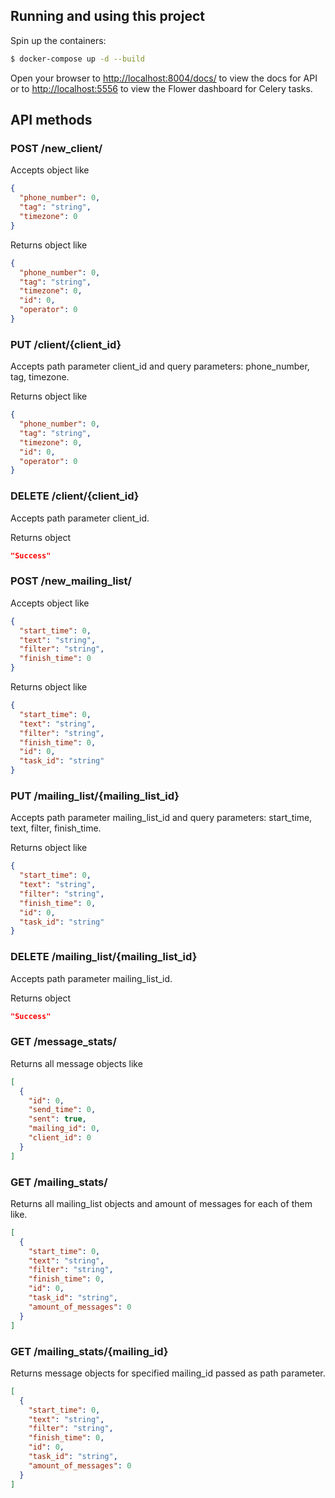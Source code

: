 ## Running and using this project

Spin up the containers:

```sh
$ docker-compose up -d --build
```

Open your browser to [http://localhost:8004/docs/](http://localhost:8004/docs/) to view the docs for API or to [http://localhost:5556](http://localhost:5556) to view the Flower dashboard for Celery tasks.

## API methods

### POST /new_client/

Accepts object like

```json
{
  "phone_number": 0,
  "tag": "string",
  "timezone": 0
}
```

Returns object like

```json
{
  "phone_number": 0,
  "tag": "string",
  "timezone": 0,
  "id": 0,
  "operator": 0
}
```

### PUT /client/{client_id}

Accepts path parameter client_id and query parameters: phone_number, tag, timezone.

Returns object like

```json
{
  "phone_number": 0,
  "tag": "string",
  "timezone": 0,
  "id": 0,
  "operator": 0
}
```

### DELETE /client/{client_id}

Accepts path parameter client_id.

Returns object

```json
"Success"
```

### POST /new_mailing_list/

Accepts object like

```json
{
  "start_time": 0,
  "text": "string",
  "filter": "string",
  "finish_time": 0
}
```

Returns object like

```json
{
  "start_time": 0,
  "text": "string",
  "filter": "string",
  "finish_time": 0,
  "id": 0,
  "task_id": "string"
}
```

### PUT /mailing_list/{mailing_list_id}

Accepts path parameter mailing_list_id and query parameters: start_time, text, filter, finish_time.

Returns object like

```json
{
  "start_time": 0,
  "text": "string",
  "filter": "string",
  "finish_time": 0,
  "id": 0,
  "task_id": "string"
}
```

### DELETE /mailing_list/{mailing_list_id}

Accepts path parameter mailing_list_id.

Returns object

```json
"Success"
```

### GET /message_stats/

Returns all message objects like

```json
[
  {
    "id": 0,
    "send_time": 0,
    "sent": true,
    "mailing_id": 0,
    "client_id": 0
  }
]
```

### GET /mailing_stats/

Returns all mailing_list objects and amount of messages for each of them like.

```json
[
  {
    "start_time": 0,
    "text": "string",
    "filter": "string",
    "finish_time": 0,
    "id": 0,
    "task_id": "string",
    "amount_of_messages": 0
  }
]
```

### GET /mailing_stats/{mailing_id}

Returns message objects for specified mailing_id passed as path parameter.

```json
[
  {
    "start_time": 0,
    "text": "string",
    "filter": "string",
    "finish_time": 0,
    "id": 0,
    "task_id": "string",
    "amount_of_messages": 0
  }
]
```
